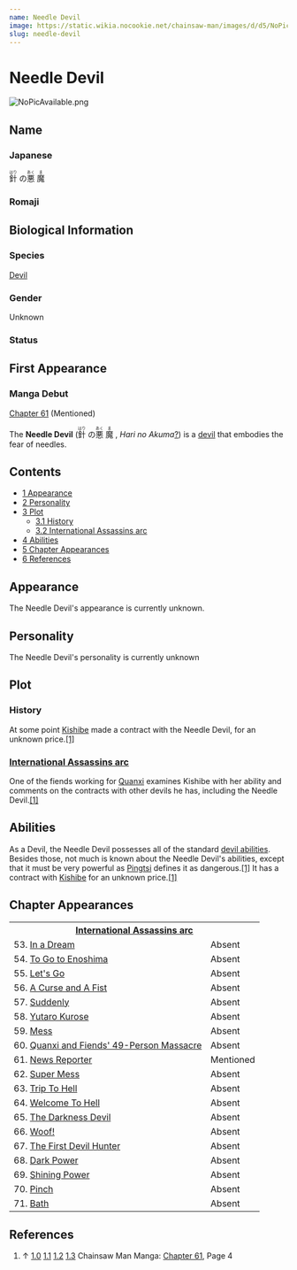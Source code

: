 ```yaml
---
name: Needle Devil
image: https://static.wikia.nocookie.net/chainsaw-man/images/d/d5/NoPicAvailable.png
slug: needle-devil
---
```


# Needle Devil

![](https://static.wikia.nocookie.net/chainsaw-man/images/d/d5/NoPicAvailable.png "NoPicAvailable.png")

## Name

### Japanese

<ruby lang="ja"><rb>針</rb><rp> (</rp><rt>はり</rt><rp>) </rp></ruby> の<ruby lang="ja"><rb>悪</rb><rp> (</rp><rt>あく</rt><rp>) </rp></ruby> <ruby lang="ja"><rb>魔</rb><rp> (</rp><rt>ま</rt><rp>)</rp></ruby>

### Romaji

## Biological Information

### Species

[Devil](/devil "Devil")

### Gender

Unknown

### Status

## First Appearance

### Manga Debut

[Chapter 61](/chapter-61 "Chapter 61") (Mentioned)

The **Needle Devil** (<ruby lang="ja"><rb>針</rb><rp> (</rp><rt>はり</rt><rp>) </rp></ruby> の<ruby lang="ja"><rb>悪</rb><rp> (</rp><rt>あく</rt><rp>) </rp></ruby> <ruby lang="ja"><rb>魔</rb><rp> (</rp><rt>ま</rt><rp>) </rp></ruby> , _Hari no Akuma_[?](http://en.wikipedia.org/wiki/Help:Installing_Japanese_character_sets "wikipedia:Help:Installing Japanese character sets")) is a [devil](/devil "Devil") that embodies the fear of needles.

## Contents

-   [1 Appearance](#Appearance)
-   [2 Personality](#Personality)
-   [3 Plot](#Plot)
    -   [3.1 History](#History)
    -   [3.2 International Assassins arc](#International_Assassins_arc)
-   [4 Abilities](#Abilities)
-   [5 Chapter Appearances](#Chapter_Appearances)
-   [6 References](#References)

## Appearance

The Needle Devil's appearance is currently unknown.

## Personality

The Needle Devil's personality is currently unknown

## Plot

### History

At some point [Kishibe](/kishibe "Kishibe") made a contract with the Needle Devil, for an unknown price.[\[1\]](#cite_note-Ch61Pg4-1)

### [International Assassins arc](/international-assassins-arc "International Assassins arc")

One of the fiends working for [Quanxi](/quanxi "Quanxi") examines Kishibe with her ability and comments on the contracts with other devils he has, including the Needle Devil.[\[1\]](#cite_note-Ch61Pg4-1)

## Abilities

As a Devil, the Needle Devil possesses all of the standard [devil abilities](/devil#general-abilities "Devil"). Besides those, not much is known about the Needle Devil's abilities, except that it must be very powerful as [Pingtsi](/pingtsi "Pingtsi") defines it as dangerous.[\[1\]](#cite_note-Ch61Pg4-1) It has a contract with [Kishibe](/kishibe "Kishibe") for an unknown price.[\[1\]](#cite_note-Ch61Pg4-1)

## Chapter Appearances

<table><tbody><tr><th colspan="2"><center><a href="/international-assassins-arc" title="International Assassins arc"><span>International Assassins arc</span></a></center></th></tr><tr><td>53. <a href="/chapter-53" title="Chapter 53">In a Dream</a></td><td><span>Absent</span></td></tr><tr><td>54. <a href="/chapter-54" title="Chapter 54">To Go to Enoshima</a></td><td><span>Absent</span></td></tr><tr><td>55. <a href="/chapter-55" title="Chapter 55">Let's Go</a></td><td><span>Absent</span></td></tr><tr><td>56. <a href="/chapter-56" title="Chapter 56">A Curse and A Fist</a></td><td><span>Absent</span></td></tr><tr><td>57. <a href="/chapter-57" title="Chapter 57">Suddenly</a></td><td><span>Absent</span></td></tr><tr><td>58. <a href="/chapter-58" title="Chapter 58">Yutaro Kurose</a></td><td><span>Absent</span></td></tr><tr><td>59. <a href="/chapter-59" title="Chapter 59">Mess</a></td><td><span>Absent</span></td></tr><tr><td>60. <a href="/chapter-60" title="Chapter 60">Quanxi and Fiends' 49-Person Massacre</a></td><td><span>Absent</span></td></tr><tr><td>61. <a href="/chapter-61" title="Chapter 61">News Reporter</a></td><td><span>Mentioned</span></td></tr><tr><td>62. <a href="/chapter-62" title="Chapter 62">Super Mess</a></td><td><span>Absent</span></td></tr><tr><td>63. <a href="/chapter-63" title="Chapter 63">Trip To Hell</a></td><td><span>Absent</span></td></tr><tr><td>64. <a href="/chapter-64" title="Chapter 64">Welcome To Hell</a></td><td><span>Absent</span></td></tr><tr><td>65. <a href="/chapter-65" title="Chapter 65">The Darkness Devil</a></td><td><span>Absent</span></td></tr><tr><td>66. <a href="/chapter-66" title="Chapter 66">Woof!</a></td><td><span>Absent</span></td></tr><tr><td>67. <a href="/chapter-67" title="Chapter 67">The First Devil Hunter</a></td><td><span>Absent</span></td></tr><tr><td>68. <a href="/chapter-68" title="Chapter 68">Dark Power</a></td><td><span>Absent</span></td></tr><tr><td>69. <a href="/chapter-69" title="Chapter 69">Shining Power</a></td><td><span>Absent</span></td></tr><tr><td>70. <a href="/chapter-70" title="Chapter 70">Pinch</a></td><td><span>Absent</span></td></tr><tr><td>71. <a href="/chapter-71" title="Chapter 71">Bath</a></td><td><span>Absent</span></td></tr></tbody></table>

## References

1.  ↑ [1.0](#cite_ref-Ch61Pg4_1-0) [1.1](#cite_ref-Ch61Pg4_1-1) [1.2](#cite_ref-Ch61Pg4_1-2) [1.3](#cite_ref-Ch61Pg4_1-3) Chainsaw Man Manga: [Chapter 61](/chapter-61 "Chapter 61"), Page 4